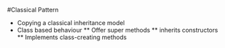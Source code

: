 #Classical Pattern
* Copying a classical inheritance model
* Class based behaviour
** Offer super methods
** inherits constructors
** Implements class-creating methods
